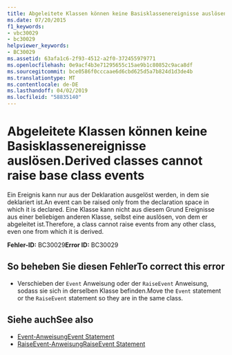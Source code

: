 ```yaml
---
title: Abgeleitete Klassen können keine Basisklassenereignisse auslösen.
ms.date: 07/20/2015
f1_keywords:
- vbc30029
- bc30029
helpviewer_keywords:
- BC30029
ms.assetid: 63afa1c6-2f93-4512-a2f0-372455979771
ms.openlocfilehash: 0e9acf4b3e71295655c15ae9b1c80852c9aca8df
ms.sourcegitcommit: bce0586f0cccaae6d6cbd625d5a7b824d1d3de4b
ms.translationtype: MT
ms.contentlocale: de-DE
ms.lasthandoff: 04/02/2019
ms.locfileid: "58835140"
---
```

# <a name="derived-classes-cannot-raise-base-class-events"></a><span data-ttu-id="1f85b-102">Abgeleitete Klassen können keine Basisklassenereignisse auslösen.</span><span class="sxs-lookup"><span data-stu-id="1f85b-102">Derived classes cannot raise base class events</span></span>
<span data-ttu-id="1f85b-103">Ein Ereignis kann nur aus der Deklaration ausgelöst werden, in dem sie deklariert ist.</span><span class="sxs-lookup"><span data-stu-id="1f85b-103">An event can be raised only from the declaration space in which it is declared.</span></span> <span data-ttu-id="1f85b-104">Eine Klasse kann nicht aus diesem Grund Ereignisse aus einer beliebigen anderen Klasse, selbst eine auslösen, von dem er abgeleitet ist.</span><span class="sxs-lookup"><span data-stu-id="1f85b-104">Therefore, a class cannot raise events from any other class, even one from which it is derived.</span></span>  
  
 <span data-ttu-id="1f85b-105">**Fehler-ID:** BC30029</span><span class="sxs-lookup"><span data-stu-id="1f85b-105">**Error ID:** BC30029</span></span>  
  
## <a name="to-correct-this-error"></a><span data-ttu-id="1f85b-106">So beheben Sie diesen Fehler</span><span class="sxs-lookup"><span data-stu-id="1f85b-106">To correct this error</span></span>  
  
-   <span data-ttu-id="1f85b-107">Verschieben der `Event` Anweisung oder der `RaiseEvent` Anweisung, sodass sie sich in derselben Klasse befinden.</span><span class="sxs-lookup"><span data-stu-id="1f85b-107">Move the `Event` statement or the `RaiseEvent` statement so they are in the same class.</span></span>  
  
## <a name="see-also"></a><span data-ttu-id="1f85b-108">Siehe auch</span><span class="sxs-lookup"><span data-stu-id="1f85b-108">See also</span></span>

- [<span data-ttu-id="1f85b-109">Event-Anweisung</span><span class="sxs-lookup"><span data-stu-id="1f85b-109">Event Statement</span></span>](../../../visual-basic/language-reference/statements/event-statement.md)
- [<span data-ttu-id="1f85b-110">RaiseEvent-Anweisung</span><span class="sxs-lookup"><span data-stu-id="1f85b-110">RaiseEvent Statement</span></span>](../../../visual-basic/language-reference/statements/raiseevent-statement.md)
